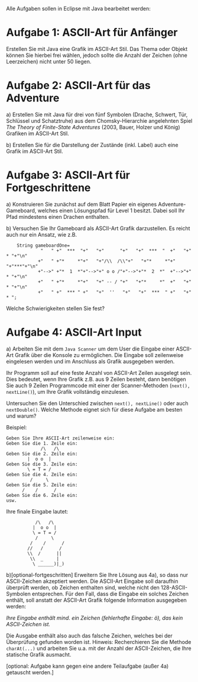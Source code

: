 Alle Aufgaben sollen in Eclipse mit Java bearbeitet werden:

# Aufgabe 1: ASCII-Art für Anfänger

Erstellen Sie mit Java eine Grafik im ASCII-Art Stil. Das Thema oder Objekt können Sie hierbei frei wählen, jedoch sollte die Anzahl der Zeichen (ohne Leerzeichen) nicht unter 50 liegen.

# Aufgabe 2: ASCII-Art für das Adventure

a) Erstellen Sie mit Java für drei von fünf Symbolen (Drache, Schwert, Tür, Schlüssel und Schatztruhe) aus dem Chomsky-Hierarchie angelehnten Spiel _The Theory of Finite-State Adventures_ (2003, Bauer, Holzer und König) Grafiken im ASCII-Art Stil.

b) Erstellen Sie für die Darstellung der Zustände (inkl. Label) auch eine Grafik im ASCII-Art Stil.

# Aufgabe 3: ASCII-Art für Fortgeschrittene

a) Konstruieren Sie zunächst auf dem Blatt Papier ein eigenes Adventure-Gameboard, welches einen Lösungspfad für Level 1 besitzt. Dabei soll Ihr Pfad mindestens einen Drachen enthalten.

b) Versuchen Sie Ihr Gameboard als ASCII-Art Grafik darzustellen. Es reicht auch nur ein Ansatz, wie z.B.

```
	String gameboardOne=
		     "   " +"  ***  "+"   "+"      "+"   "+"  ***  "  +"   "+" * "+"\n"
			+"   " +"*     *"+"   "+"/\\  /\\"+"   "+"*     *"+"   "+"***"+"\n"
			+"-->" +"*  1  *"+"-->"+" o o /"+"-->"+"*  2  *"  +"-->"+" * "+"\n"
			+"   " +"*     *"+"   "+" -- / "+"   "+"*     *"  +"   "+" * "+"\n"
			+"   " +"  *** " +"   "+"  ''   "+"   "+"  ***  " +"   "+" * ";
```

Welche Schwierigkeiten stellen Sie fest?

# Aufgabe 4: ASCII-Art Input

a) Arbeiten Sie mit dem `Java Scanner` um dem User die Eingabe einer ASCII-Art Grafik über die Konsole zu ermöglichen. Die Eingabe soll zeilenweise eingelesen werden und im Anschluss als Grafik ausgegeben werden.

Ihr Programm soll auf eine feste Anzahl von ASCII-Art Zeilen ausgelegt sein. Dies bedeutet, wenn Ihre Grafik z.B. aus 9 Zeilen besteht, dann benötigen Sie auch 9 Zeilen Programmcode mit einer der Scanner-Methoden (`next(), nextLine()`), um Ihre Grafik vollständig einzulesen.

Untersuchen Sie den Unterschied zwischen `next(), nextLine()` oder auch `nextDouble()`. Welche Methode eignet sich für diese Aufgabe am besten und warum?

Beispiel:

```
Geben Sie Ihre ASCII-Art zeilenweise ein:
Geben Sie die 1. Zeile ein:
             /\   /\
Geben Sie die 2. Zeile ein:
	    |  o o  |
Geben Sie die 3. Zeile ein:
	    \ = T = /
Geben Sie die 4. Zeile ein:
	     /     \
Geben Sie die 5. Zeile ein:
      /    /      /
Geben Sie die 6. Zeile ein:
usw.
```

Ihre finale Eingabe lautet:

```
	       /\   /\
	      |  o o  |
	      \ = T = /
	       /     \
         /    /      /
        //   /      /
        \\  /      ||
         \\  _     |
          \ ______)|_)
```

b)[optional-fortgeschritten] Erweitern Sie Ihre Lösung aus 4a), so dass nur ASCII-Zeichen akzeptiert werden. Die ASCII-Art Eingabe soll daraufhin überprüft werden, ob Zeichen enthalten sind, welche nicht den 128-ASCII-Symbolen entsprechen. Für den Fall, dass die Eingabe ein solches Zeichen enthält, soll anstatt der ASCII-Art Grafik folgende Information ausgegeben werden:

_Ihre Eingabe enthält mind. ein Zeichen (fehlerhafte Eingabe: ö), das kein ASCII-Zeichen ist._

Die Ausgabe enthält also auch das falsche Zeichen, welches bei der Überprüfung gefunden worden ist.
Hinweis: Recherchieren Sie die Methode `charAt(...)` und arbeiten Sie u.a. mit der Anzahl der ASCII-Zeichen, die Ihre statische Grafik ausmacht.

[optional: Aufgabe kann gegen eine andere Teilaufgabe (außer 4a) getauscht werden.]
